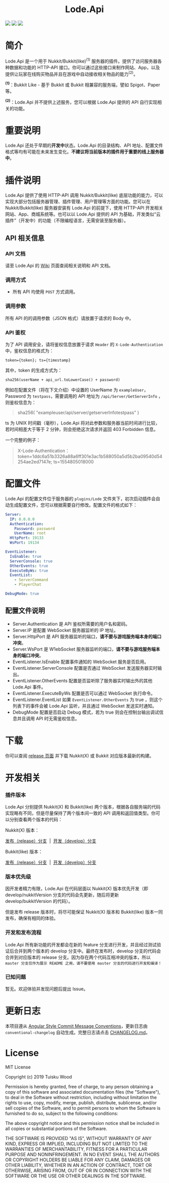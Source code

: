 <h1 align="center">
    Lode.Api
</h1>

[![](https://img.shields.io/badge/NUKKIT-1.0-blue?style=flat-square)](https://ci.nukkitx.com/job/NukkitX/job/Nukkit/job/master/)
![](https://img.shields.io/badge/JDK-≥1.8-blue?style=flat-square)
[![](https://img.shields.io/badge/LICENSE-MIT-green?style=flat-square)](./LICENSE)

# 简介
Lode.Api 是一个用于 Nukkit/Bukkit(like)<sup>(1)</sup> 服务器的插件。提供了访问服务器各种数据和功能的 HTTP-API 接口。你可以通过这些接口来制作网站、App，以及提供让玩家在线购买物品并且在游戏中自动接收相关物品的能力<sup>(2)</sup>。

**<sup>(1)</sup>**：Bukkit Like - 基于 Bukkit 或 Bukkit 相兼容的服务端，譬如 Spigot、Paper 等。

**<sup>(2)</sup>**：Lode.Api 并不提供上述服务，您可以根据 Lode.Api 提供的 API 自行实现相关的功能。

# 重要说明
Lode.Api 还处于早期的**开发中**状态。Lode.Api 的目录结构、API 地址、配置文件格式等均有可能在未来发生变化。**不建议将当前版本的插件用于重要的线上服务器中**。

# 插件说明
Lode.Api 提供了使用 HTTP-API 调用 Nukkit/Bukkit(like) 底层功能的能力，可以实现大部分包括服务器管理、插件管理、用户管理等方面的功能。您可以在 Nukkit/Bukkit(like) 服务器安装有 Lode.Api 的前提下，使用 HTTP-API 开发相关网站、App、商城系统等。也可以以 Lode.Api 提供的 API 为基础，开发类似“云插件”（开发中）的功能（不限编程语言，无需安装至服务器）。

## API 相关信息

### API 文档
请至 Lode.Api 的 [Wiki](https://github.com/Tuisku-L/JSONAPI-NukkitX/wiki) 页面查阅相关说明和 API 文档。

### 调用方式

- 所有 API 均使用 `POST` 方式调用。

### 调用参数

所有 API 的的调用参数（JSON 格式）请放置于请求的 Body 中。

### API 鉴权

为了 API 调用安全，请将鉴权信息放置于请求 `Header` 的 `X-Lode-Authentication` 中，鉴权信息的格式为：

`token={token}; ts={timestamp}`

其中，token 的生成方式为：

```
sha256(userName + api_url.toLowerCase() + password)
```

例如在配置文件（将在下文介绍）中设置的 UserName 为 `exampleUser`，Password 为 `testpass`，需要调用的 API 地址为 `/api/Server/GetServerInfo` ，则鉴权信息为：

> sha256( "exampleuser/api/server/getserverInfotestpass" )

ts 为 UNIX 时间戳（毫秒），Lode.Api 将对此参数和服务器当前时间进行比较，若时间相差大于等于 2 分钟，则会拒绝这次请求并返回 403 Forbidden 信息。

一个完整的例子：

> X-Lode-Authentication： token=1ddc6a51b3326a88a6ff301e3ac1b588050a5d5b2ba09540d54254ae2ed7147e; ts=1554805018000

# 配置文件
Lode.Api 的配置文件位于服务器的 `plugins/Lode` 文件夹下，初次启动插件会自动生成配置文件，您可以根据需要自行修改。配置文件的格式如下：

```YAML
Server:
  IP: 0.0.0.0
  Authentication:
    Password: password
    UserName: root
  HttpPort: 19133
  WsPort: 19134

EventListener:
  IsEnable: true
  ServerConsole: true
  OtherEvents: true
  ExecuteByWs: true
  EventList:
    - ServerCommand
    - PlayerChat

DebugMode: true
```

## 配置文件说明

- Server.Authentication 是 API 鉴权所需要的用户名和密码。
- Server.IP 是配置 WebSocket 服务器监听的 IP 地址。
- Server.HttpPort 是 API 服务器监听的端口，**请不要与游戏服务端本身的端口冲突**。
- Server.WsPort 是 W1ebSocket 服务器监听的端口，**请不要与游戏服务端本身的端口冲突**。
- EventListener.IsEnable 配置事件通知的 WebSocket 服务是否启用。
- EventListener.ServerConsole 配置是否通过 WebSocket 发送服务器实时输出。
- EventListener.OtherEvents 配置是否监听除了服务器实时输出外的其他 Lode.Api 事件。
- EventListener.ExecuteByWs 配置是否可以通过 WebSocket 执行命令。
- EventListener.EventList 如果 `EventListener.OtherEvents` 为 true ，则这个列表下的事件会被 Lode.Api 监听，并且通过 WebSocket 发送实时通知。
- DebugMode 配置是否启动 Debug 模式，若为 true 则会在控制台输出调试信息并且调用 API 时无需鉴权信息。

# 下载

你可以查阅 [release 页面](https://github.com/Tuisku-L/Lode.Api/releases) 并下载 Nukkit(X) 或 Bukkit 对应版本最新的构建。

# 开发相关

### 插件版本
Lode.Api 分别提供 Nukkit(X) 和 Bukkit(like) 两个版本，根据各自服务端的代码实现略有不同，但是尽量保持了两个版本间一致的 API 调用和返回值类型。你可以分别查看两个版本的代码：

Nukkit(X) 版本：

[发布（release）分支](https://github.com/Tuisku-L/Lode.Api/tree/release/nukkitVersion)
&nbsp;|&nbsp;
[开发（develop）分支](https://github.com/Tuisku-L/Lode.Api/tree/develop/nukkitVersion)

Bukkit(like) 版本：

[发布（release）分支](https://github.com/Tuisku-L/Lode.Api/tree/release/bukkitVersion)
&nbsp;|&nbsp;
[开发（develop）分支](https://github.com/Tuisku-L/Lode.Api/tree/develop/bukkitVersion)

### 版本优先级
因开发者精力有限，Lode.Api 在代码层面以 Nukkit(X) 版本优先开发（即 develop/nukkitVersion 分支的代码会先更新，随后将更新 develop/bukkitVersion 的代码）。

但是发布 release 版本时，将尽可能保证 Nukkit(X) 版本和 Bukkit(like) 版本一同发布，确保有相同的体验。

### 开发和发布流程
Lode.Api 所有新功能的开发都会在新的 feature 分支进行开发，并且经过测试验证后合并到两个版本的 develop 分支中。最终在发布时，develop 分支的代码会合并到对应版本的 release 分支。因为存在两个代码互相冲突的版本，所以 `master 分支仅作为展示 README 之用，请不要使用 master 分支的代码进行开发和编译！`

### 已知问题
暂无。欢迎体验并发现问题后提出 Issue。

# 更新日志
本项目遵从 [Angular Style Commit Message Conventions](https://gist.github.com/stephenparish/9941e89d80e2bc58a153)，更新日志由 `conventional-changelog` 自动生成。完整日志请点击 [CHANGELOG.md](./CHANGELOG.md)。

# License
MIT License

Copyright (c) 2019 Tuisku Wood

Permission is hereby granted, free of charge, to any person obtaining a copy of this software and associated documentation files (the "Software"), to deal in the Software without restriction, including without limitation the rights to use, copy, modify, merge, publish, distribute, sublicense, and/or sell copies of the Software, and to permit persons to whom the Software is furnished to do so, subject to the following conditions:

The above copyright notice and this permission notice shall be included in all copies or substantial portions of the Software.

THE SOFTWARE IS PROVIDED "AS IS", WITHOUT WARRANTY OF ANY KIND, EXPRESS OR IMPLIED, INCLUDING BUT NOT LIMITED TO THE WARRANTIES OF MERCHANTABILITY, FITNESS FOR A PARTICULAR PURPOSE AND NONINFRINGEMENT. IN NO EVENT SHALL THE AUTHORS OR COPYRIGHT HOLDERS BE LIABLE FOR ANY CLAIM, DAMAGES OR OTHER LIABILITY, WHETHER IN AN ACTION OF CONTRACT, TORT OR OTHERWISE, ARISING FROM, OUT OF OR IN CONNECTION WITH THE SOFTWARE OR THE USE OR OTHER DEALINGS IN THE SOFTWARE.